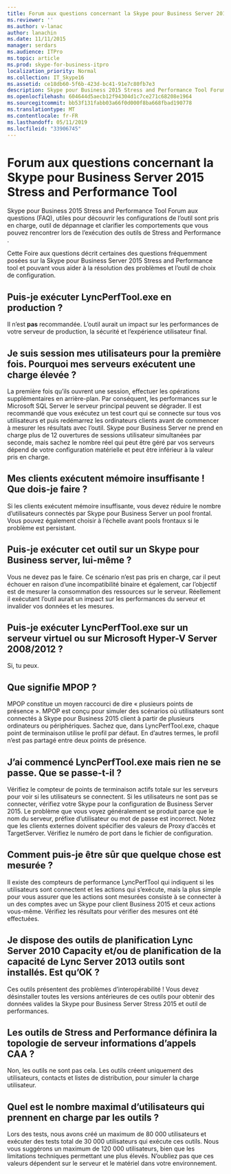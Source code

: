 ```yaml
---
title: Forum aux questions concernant la Skype pour Business Server 2015 Stress and Performance Tool
ms.reviewer: ''
ms.author: v-lanac
author: lanachin
ms.date: 11/11/2015
manager: serdars
ms.audience: ITPro
ms.topic: article
ms.prod: skype-for-business-itpro
localization_priority: Normal
ms.collection: IT_Skype16
ms.assetid: ce18db60-5f6b-423d-bc41-91e7c80fb7e3
description: Skype pour Business 2015 Stress and Performance Tool Forum aux questions (FAQ), utiles pour découvrir les configurations de l’outil sont pris en charge, outil de dépannage et clarifier les comportements que vous pouvez rencontrer lors de l’exécution des outils de Stress and Performance .
ms.openlocfilehash: 604644d5aecb12f94304d1c7ce271c68208e1964
ms.sourcegitcommit: bb53f131fabb03a66f0d000f8ba668fbad190778
ms.translationtype: MT
ms.contentlocale: fr-FR
ms.lasthandoff: 05/11/2019
ms.locfileid: "33906745"
---
```

# <a name="faq-for-the-skype-for-business-server-2015-stress-and-performance-tool"></a>Forum aux questions concernant la Skype pour Business Server 2015 Stress and Performance Tool
 
Skype pour Business 2015 Stress and Performance Tool Forum aux questions (FAQ), utiles pour découvrir les configurations de l’outil sont pris en charge, outil de dépannage et clarifier les comportements que vous pouvez rencontrer lors de l’exécution des outils de Stress and Performance .
  
 Cette Foire aux questions décrit certaines des questions fréquemment posées sur la Skype pour Business Server 2015 Stress and Performance tool et pouvant vous aider à la résolution des problèmes et l’outil de choix de configuration.
  
## <a name="can-i-run-lyncperftoolexe-in-production"></a>Puis-je exécuter LyncPerfTool.exe en production ?

Il n’est **pas** recommandée. L’outil aurait un impact sur les performances de votre serveur de production, la sécurité et l’expérience utilisateur final.
  
## <a name="im-logging-my-users-on-for-the-first-time-why-are-my-servers-running-a-high-load"></a>Je suis session mes utilisateurs pour la première fois. Pourquoi mes serveurs exécutent une charge élevée ?

La première fois qu’ils ouvrent une session, effectuer les opérations supplémentaires en arrière-plan. Par conséquent, les performances sur le Microsoft SQL Server le serveur principal peuvent se dégrader. Il est recommandé que vous exécutez un test court qui se connecte sur tous vos utilisateurs et puis redémarrez les ordinateurs clients avant de commencer à mesurer les résultats avec l’outil. Skype pour Business Server ne prend en charge plus de 12 ouvertures de sessions utilisateur simultanées par seconde, mais sachez le nombre réel qui peut être géré par vos serveurs dépend de votre configuration matérielle et peut être inférieur à la valeur pris en charge.
  
## <a name="my-clients-are-running-out-of-memory-what-should-i-do"></a>Mes clients exécutent mémoire insuffisante ! Que dois-je faire ?

Si les clients exécutent mémoire insuffisante, vous devez réduire le nombre d’utilisateurs connectés par Skype pour Business Server un pool frontal. Vous pouvez également choisir à l’échelle avant pools frontaux si le problème est persistant.
  
## <a name="can-i-run-this-tool-on-a-skype-for-business-server-itself"></a>Puis-je exécuter cet outil sur un Skype pour Business server, lui-même ?

Vous ne devez pas le faire. Ce scénario n’est pas pris en charge, car il peut échouer en raison d’une incompatibilité binaire et également, car l’objectif est de mesurer la consommation des ressources sur le serveur. Réellement il exécutant l’outil aurait un impact sur les performances du serveur et invalider vos données et les mesures.
  
## <a name="can-i-run-lyncperftoolexe-on-a-virtual-server-or-on-microsoft-hyper-v-server-20082012"></a>Puis-je exécuter LyncPerfTool.exe sur un serveur virtuel ou sur Microsoft Hyper-V Server 2008/2012 ?

Si, tu peux.
  
## <a name="what-does-mpop-mean"></a>Que signifie MPOP ?

MPOP constitue un moyen raccourci de dire « plusieurs points de présence ». MPOP est conçu pour simuler des scénarios où utilisateurs sont connectés à Skype pour Business 2015 client à partir de plusieurs ordinateurs ou périphériques. Sachez que, dans LyncPerfTool.exe, chaque point de terminaison utilise le profil par défaut. En d’autres termes, le profil n’est pas partagé entre deux points de présence.
  
## <a name="i-started-lyncperftoolexe-but-nothing-is-happening-whats-going-on"></a>J’ai commencé LyncPerfTool.exe mais rien ne se passe. Que se passe-t-il ?

Vérifiez le compteur de points de terminaison actifs totale sur les serveurs pour voir si les utilisateurs se connectent. Si les utilisateurs ne sont pas se connecter, vérifiez votre Skype pour la configuration de Business Server 2015. Le problème que vous voyez généralement se produit parce que le nom du serveur, préfixe d’utilisateur ou mot de passe est incorrect. Notez que les clients externes doivent spécifier des valeurs de Proxy d’accès et TargetServer. Vérifiez le numéro de port dans le fichier de configuration.
  
## <a name="how-can-i-be-sure-that-something-is-being-measured"></a>Comment puis-je être sûr que quelque chose est mesurée ?

Il existe des compteurs de performance LyncPerfTool qui indiquent si les utilisateurs sont connectent et les actions qui s’exécute, mais la plus simple pour vous assurer que les actions sont mesurées consiste à se connecter à un des comptes avec un Skype pour client Business 2015 et ceux actions vous-même. Vérifiez les résultats pour vérifier des mesures ont été effectuées.
  
## <a name="i-have-lync-server-2010-capacity-planning-tools-andor-lync-server-2013-capacity-planning-tools-installed-is-that-okay"></a>Je dispose des outils de planification Lync Server 2010 Capacity et/ou de planification de la capacité de Lync Server 2013 outils sont installés. Est qu’OK ?

 Ces outils présentent des problèmes d’interopérabilité ! Vous devez désinstaller toutes les versions antérieures de ces outils pour obtenir des données valides la Skype pour Business Server Stress 2015 et outil de performances.
  
## <a name="will-the-stress-and-performance-tools-set-up-the-caa-call-information-server-topology"></a>Les outils de Stress and Performance définira la topologie de serveur informations d’appels CAA ?

Non, les outils ne sont pas cela. Les outils créent uniquement des utilisateurs, contacts et listes de distribution, pour simuler la charge utilisateur.
  
## <a name="what-is-the-maximum-number-of-users-that-the-tools-support"></a>Quel est le nombre maximal d’utilisateurs qui prennent en charge par les outils ?

Lors des tests, nous avons créé un maximum de 80 000 utilisateurs et exécuter des tests total de 30 000 utilisateurs qui exécute ces outils. Nous vous suggérons un maximum de 120 000 utilisateurs, bien que les limitations techniques permettant une plus élevés. N’oubliez pas que ces valeurs dépendent sur le serveur et le matériel dans votre environnement.
  

